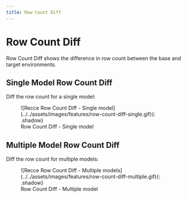 ```yaml
---
title: Row Count Diff
---
```


# Row Count Diff

Row Count Diff shows the difference in row count between the base and target environments. 

## Single Model Row Count Diff
Diff the row count for a single model:

<figure markdown>
  ![Recce Row Count Diff - Single model](../../assets/images/features/row-count-diff-single.gif){: .shadow}
  <figcaption>Row Count Diff - Single model</figcaption>
</figure>

## Multiple Model Row Count Diff

Diff the row count for multiple models:

<figure markdown>
  ![Recce Row Count Diff - Multiple models](../../assets/images/features/row-count-diff-multiple.gif){: .shadow}
  <figcaption>Row Count Diff - Multiple model</figcaption>
</figure>
